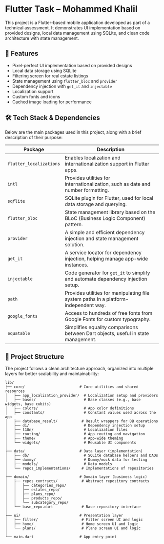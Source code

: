 # Flutter Task – Mohammed Khalil

This project is a Flutter-based mobile application developed as part of a technical assessment. It demonstrates UI implementation based on provided designs, local data management using SQLite, and clean code architecture with state management.

## 📱 Features

- Pixel-perfect UI implementation based on provided designs
- Local data storage using SQLite
- Filtering screen for real estate listings
- State management using `flutter_bloc` and `provider`
- Dependency injection with `get_it` and `injectable`
- Localization support
- Custom fonts and icons
- Cached image loading for performance

## 🛠️ Tech Stack & Dependencies

Below are the main packages used in this project, along with a brief description of their purpose:

| Package | Description |
|--------|-------------|
| `flutter_localizations` | Enables localization and internationalization support in Flutter apps. |
| `intl` | Provides utilities for internationalization, such as date and number formatting. |
| `sqflite` | SQLite plugin for Flutter, used for local data storage and querying. |
| `flutter_bloc` | State management library based on the BLoC (Business Logic Component) pattern. |
| `provider` | A simple and efficient dependency injection and state management solution. |
| `get_it` | A service locator for dependency injection, helping manage app-wide instances. |
| `injectable` | Code generator for `get_it` to simplify and automate dependency injection setup. |
| `path` | Provides utilities for manipulating file system paths in a platform-independent way. |
| `google_fonts` | Access to hundreds of free fonts from Google Fonts for custom typography. |
| `equatable` | Simplifies equality comparisons between Dart objects, useful in state management. |

## 📂 Project Structure
The project follows a clean architecture approach, organized into multiple layers for better scalability and maintainability:

```text
lib/
├── core/                         # Core utilities and shared resources
│   ├── app_localization_provider/  # Localization setup and providers
│   ├── bases/                      # Base classes (e.g., base widgets, base cubits)
│   ├── colors/                     # App color definitions
│   ├── constants/                  # Constant values used across the app
│   ├── database_result/           # Result wrappers for DB operations
│   ├── di/                         # Dependency injection setup
│   ├── l10n/                       # Localization files
│   ├── routing/                    # App routing and navigation
│   ├── theme/                      # App-wide theming
│   └── widgets/                    # Reusable UI components
│
├── data/                         # Data layer (implementation)
│   ├── db/                         # SQLite database helpers and DAOs
│   ├── dummy/                      # Dummy/mock data for testing
│   ├── models/                     # Data models
│   └── repos_implementations/     # Implementations of repositories
│
├── domain/                       # Domain layer (business logic)
│   ├── repos_contracts/           # Abstract repository contracts
│   │   ├── categories_repo/
│   │   ├── estates_repo/
│   │   ├── plans_repo/
│   │   ├── products_repo/
│   │   └── subcategory_repo/
│   └── base_repo.dart             # Base repository interface
│
├── ui/                           # Presentation layer
│   ├── filter/                    # Filter screen UI and logic
│   ├── home/                      # Home screen UI and logic
│   └── plans/                     # Plans screen UI and logic
│
└── main.dart                     # App entry point
